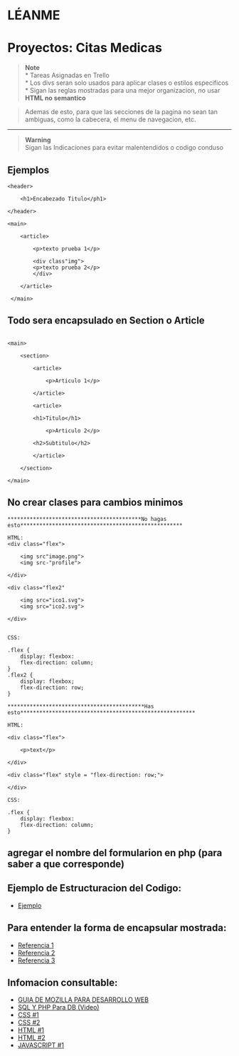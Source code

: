 # LÉANME
# Proyectos: Citas Medicas

> **Note**<br>
    * Tareas Asignadas en Trello <br>
    * Los divs seran solo usados para aplicar clases o estilos especificos <br>
    * Sigan las reglas mostradas para una mejor organizacion, no usar **HTML no semantico**

> Ademas de esto, para que las secciones de la pagina no sean tan ambiguas, como la cabecera, el menu de navegacion, etc.

---

> **Warning**<br>
Sigan las Indicaciones para evitar malentendidos o codigo conduso


## Ejemplos

```
<header>

    <h1>Encabezado Titulo</ph1>

</header>

<main>

    <article>

        <p>texto prueba 1</p>

        <div class"img">
        <p>texto prueba 2</p>
        </div>

    </article>

 </main>
```
## Todo sera encapsulado en Section o Article
```

<main>

    <section>

        <article>

            <p>Articulo 1</p>

        </article>

        <article>

        <h1>Titulo</h1>

            <p>Articulo 2</p>

        <h2>Subtitulo</h2>

        </article>

    </section>

</main>

```
## No crear clases para cambios minimos
```
******************************************No hagas esto***************************************************

HTML:
<div class="flex">

    <img src"image.png">
    <img src-"profile">

</div>

<div class="flex2"

    <img src="ico1.svg">
    <img src="ico2.svg">

</div>


CSS:

.flex {
    display: flexbox:
    flex-direction: column;
}
.flex2 {
    display: flexbox;
    flex-direction: row;
}

*******************************************Has esto*******************************************************

HTML:

<div class="flex">

    <p>text</p>

</div>

<div class="flex" style = "flex-direction: row;">

</div>

CSS:

.flex {
    display: flexbox:
    flex-direction: column;
}

```
## agregar el nombre del formularion en php (para saber a que corresponde)
## Ejemplo de Estructuracion del Codigo:
- [Ejemplo](https://github.com/BlackFreshMint/Citas_Med/blob/main/reference.txt)
## Para entender la forma de encapsular mostrada:
* [Referencia 1](https://www.scaler.com/topics/html/semantic-tags-in-html/)
* [Referencia 2](https://www.google.com/url?sa=i&url=https%3A%2F%2Fwww.semrush.com%2Fblog%2Fsemantic-html5-guide%2F&psig=AOvVaw27QHnD2vOGurCo7u5lV2uT&ust=1695919546808000&source=images&cd=vfe&opi=89978449&ved=0CBAQjhxqFwoTCNCfnuqey4EDFQAAAAAdAAAAABAI)
* [Referencia 3](https://www.google.com/url?sa=i&url=https%3A%2F%2Fwww.w3schools.com%2Fhtml%2Fhtml5_semantic_elements.asp&psig=AOvVaw13GnyMN2gfLltEN1mc04lO&ust=1695919704458000&source=images&cd=vfe&opi=89978449&ved=0CBAQjhxqFwoTCNjPya6fy4EDFQAAAAAdAAAAABAD)

## Infomacion consultable:
* [GUIA DE MOZILLA PARA DESARROLLO WEB](https://developer.mozilla.org/en-US/docs/Learn#where_to_start)
* [SQL Y PHP Para DB (Video) ](https://www.youtube.com/watch?v=Y9yE98etanU)
* [CSS #1](https://www.w3schools.com/css/)
* [CSS #2](https://developer.mozilla.org/en-US/docs/Learn/Getting_started_with_the_web/CSS_basics)
* [HTML #1](https://www.w3schools.com/html/default.asp)
* [HTML #2](https://developer.mozilla.org/en-US/docs/Learn/Getting_started_with_the_web/HTML_basics)
* [JAVASCRIPT #1](https://developer.mozilla.org/en-US/docs/Learn/JavaScript)
